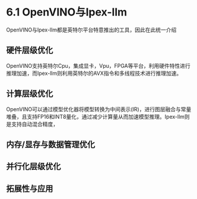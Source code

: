 # 6.1 OpenVINO与Ipex-llm

OpenVINO与Ipex-llm都是英特尔平台特意推出的工具，因此在此统一介绍

## 硬件层级优化

OpenVINO支持英特尔Cpu，集成显卡，Vpu，FPGA等平台，利用硬件特性进行推理加速，而Ipex-llm则利用英特尔的AVX指令和多线程技术进行推理加速。

## 计算层级优化
OpenVINO可以通过模型优化器将模型转换为中间表示(IR)，进行图层融合与常量堆叠，且支持FP16和INT8量化，通过减少计算量从而加速模型推理。Ipex-llm则是支持自动混合精度，

## 内存/显存与数据管理优化


## 并行化层级优化



## 拓展性与应用